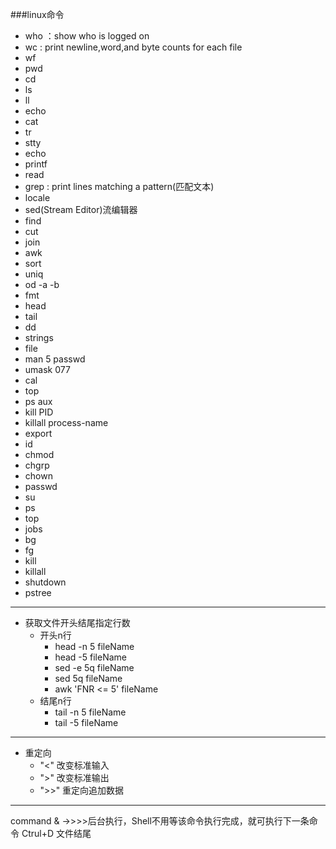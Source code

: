 ###linux命令

- who ：show who is logged on
- wc : print newline,word,and byte counts for each file
- wf
- pwd
- cd
- ls
- ll
- echo
- cat
- tr
- stty
- echo
- printf
- read
- grep : print lines matching a pattern(匹配文本)
- locale
- sed(Stream Editor)流编辑器
- find
- cut
- join
- awk
- sort
- uniq
- od -a -b
- fmt
- head
- tail
- dd
- strings
- file
- man 5 passwd
- umask 077
- cal
- top
- ps aux
- kill PID
- killall process-name
- export
- id
- chmod
- chgrp
- chown
- passwd
- su
- ps
- top
- jobs
- bg
- fg
- kill
- killall
- shutdown
- pstree

---------------------------
- 获取文件开头结尾指定行数
	- 开头n行
		- head -n 5 fileName
		- head -5 fileName
		- sed -e 5q fileName
		- sed 5q fileName
		- awk 'FNR <= 5' fileName
	- 结尾n行
		- tail -n 5 fileName
		- tail -5 fileName
---------------------------
- 重定向
	- "<" 改变标准输入
	- ">" 改变标准输出
	- ">>" 重定向追加数据
---------------------------





command & ->>>>后台执行，Shell不用等该命令执行完成，就可执行下一条命令
Ctrul+D 文件结尾